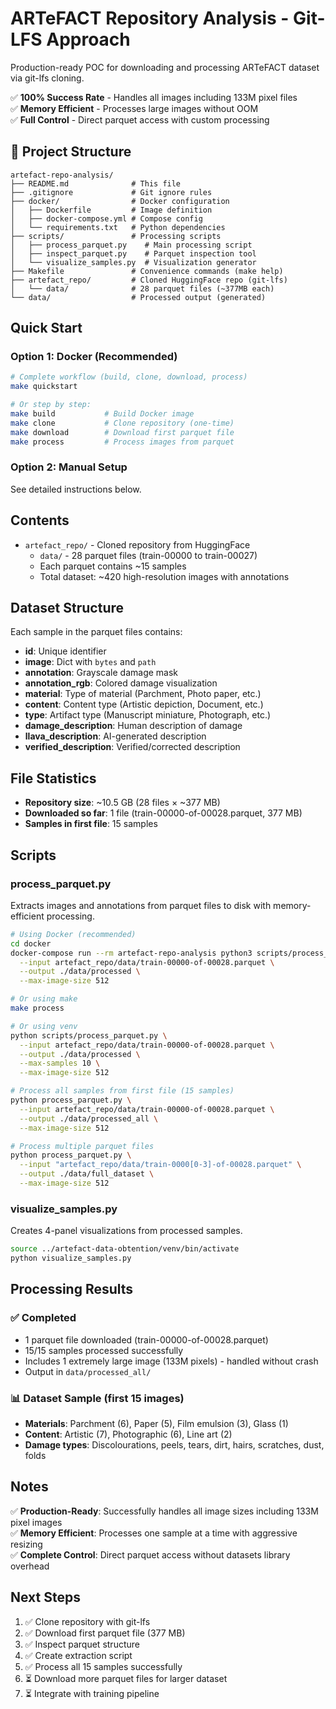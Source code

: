 # ARTeFACT Repository Analysis - Git-LFS Approach

Production-ready POC for downloading and processing ARTeFACT dataset via git-lfs cloning.

✅ **100% Success Rate** - Handles all images including 133M pixel files  
✅ **Memory Efficient** - Processes large images without OOM  
✅ **Full Control** - Direct parquet access with custom processing

## 📁 Project Structure

```
artefact-repo-analysis/
├── README.md              # This file
├── .gitignore             # Git ignore rules
├── docker/                # Docker configuration
│   ├── Dockerfile         # Image definition
│   ├── docker-compose.yml # Compose config
│   └── requirements.txt   # Python dependencies
├── scripts/               # Processing scripts
│   ├── process_parquet.py    # Main processing script
│   ├── inspect_parquet.py    # Parquet inspection tool
│   └── visualize_samples.py  # Visualization generator
├── Makefile               # Convenience commands (make help)
├── artefact_repo/         # Cloned HuggingFace repo (git-lfs)
│   └── data/              # 28 parquet files (~377MB each)
└── data/                  # Processed output (generated)
```

## Quick Start

### Option 1: Docker (Recommended)

```bash
# Complete workflow (build, clone, download, process)
make quickstart

# Or step by step:
make build           # Build Docker image
make clone           # Clone repository (one-time)
make download        # Download first parquet file
make process         # Process images from parquet
```

### Option 2: Manual Setup

See detailed instructions below.

## Contents

- `artefact_repo/` - Cloned repository from HuggingFace
  - `data/` - 28 parquet files (train-00000 to train-00027)
  - Each parquet contains ~15 samples
  - Total dataset: ~420 high-resolution images with annotations

## Dataset Structure

Each sample in the parquet files contains:

- **id**: Unique identifier
- **image**: Dict with `bytes` and `path` 
- **annotation**: Grayscale damage mask
- **annotation_rgb**: Colored damage visualization  
- **material**: Type of material (Parchment, Photo paper, etc.)
- **content**: Content type (Artistic depiction, Document, etc.)
- **type**: Artifact type (Manuscript miniature, Photograph, etc.)
- **damage_description**: Human description of damage
- **llava_description**: AI-generated description
- **verified_description**: Verified/corrected description

## File Statistics

- **Repository size**: ~10.5 GB (28 files × ~377 MB)
- **Downloaded so far**: 1 file (train-00000-of-00028.parquet, 377 MB)
- **Samples in first file**: 15 samples

## Scripts

### process_parquet.py

Extracts images and annotations from parquet files to disk with memory-efficient processing.

```bash
# Using Docker (recommended)
cd docker
docker-compose run --rm artefact-repo-analysis python3 scripts/process_parquet.py \
  --input artefact_repo/data/train-00000-of-00028.parquet \
  --output ./data/processed \
  --max-image-size 512

# Or using make
make process

# Or using venv
python scripts/process_parquet.py \
  --input artefact_repo/data/train-00000-of-00028.parquet \
  --output ./data/processed \
  --max-samples 10 \
  --max-image-size 512

# Process all samples from first file (15 samples)
python process_parquet.py \
  --input artefact_repo/data/train-00000-of-00028.parquet \
  --output ./data/processed_all \
  --max-image-size 512

# Process multiple parquet files
python process_parquet.py \
  --input "artefact_repo/data/train-0000[0-3]-of-00028.parquet" \
  --output ./data/full_dataset \
  --max-image-size 512
```

### visualize_samples.py

Creates 4-panel visualizations from processed samples.

```bash
source ../artefact-data-obtention/venv/bin/activate
python visualize_samples.py
```

## Processing Results

### ✅ Completed
- 1 parquet file downloaded (train-00000-of-00028.parquet)
- 15/15 samples processed successfully
- Includes 1 extremely large image (133M pixels) - handled without crash
- Output in `data/processed_all/`

### 📊 Dataset Sample (first 15 images)
- **Materials**: Parchment (6), Paper (5), Film emulsion (3), Glass (1)
- **Content**: Artistic (7), Photographic (6), Line art (2)
- **Damage types**: Discolourations, peels, tears, dirt, hairs, scratches, dust, folds

## Notes

✅ **Production-Ready**: Successfully handles all image sizes including 133M pixel images  
✅ **Memory Efficient**: Processes one sample at a time with aggressive resizing  
✅ **Complete Control**: Direct parquet access without datasets library overhead  

## Next Steps

1. ✅ Clone repository with git-lfs
2. ✅ Download first parquet file (377 MB)
3. ✅ Inspect parquet structure
4. ✅ Create extraction script
5. ✅ Process all 15 samples successfully
6. ⏳ Download more parquet files for larger dataset
7. ⏳ Integrate with training pipeline
